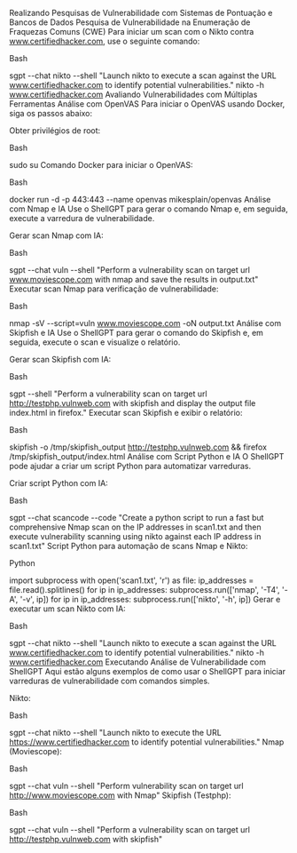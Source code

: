 Realizando Pesquisas de Vulnerabilidade com Sistemas de Pontuação e Bancos de Dados
Pesquisa de Vulnerabilidade na Enumeração de Fraquezas Comuns (CWE)
Para iniciar um scan com o Nikto contra www.certifiedhacker.com, use o seguinte comando:

Bash

sgpt --chat nikto --shell "Launch nikto to execute a scan against the URL www.certifiedhacker.com to identify potential vulnerabilities."
nikto -h www.certifiedhacker.com
Avaliando Vulnerabilidades com Múltiplas Ferramentas
Análise com OpenVAS
Para iniciar o OpenVAS usando Docker, siga os passos abaixo:

Obter privilégios de root:

Bash

sudo su
Comando Docker para iniciar o OpenVAS:

Bash

docker run -d -p 443:443 --name openvas mikesplain/openvas
Análise com Nmap e IA
Use o ShellGPT para gerar o comando Nmap e, em seguida, execute a varredura de vulnerabilidade.

Gerar scan Nmap com IA:

Bash

sgpt --chat vuln --shell "Perform a vulnerability scan on target url www.moviescope.com with nmap and save the results in output.txt"
Executar scan Nmap para verificação de vulnerabilidade:

Bash

nmap -sV --script=vuln www.moviescope.com -oN output.txt
Análise com Skipfish e IA
Use o ShellGPT para gerar o comando do Skipfish e, em seguida, execute o scan e visualize o relatório.

Gerar scan Skipfish com IA:

Bash

sgpt --shell "Perform a vulnerability scan on target url http://testphp.vulnweb.com with skipfish and display the output file index.html in firefox."
Executar scan Skipfish e exibir o relatório:

Bash

skipfish -o /tmp/skipfish_output http://testphp.vulnweb.com && firefox /tmp/skipfish_output/index.html
Análise com Script Python e IA
O ShellGPT pode ajudar a criar um script Python para automatizar varreduras.

Criar script Python com IA:

Bash

sgpt --chat scancode --code "Create a python script to run a fast but comprehensive Nmap scan on the IP addresses in scan1.txt and then execute vulnerability scanning using nikto against each IP address in scan1.txt"
Script Python para automação de scans Nmap e Nikto:

Python

import subprocess
with open('scan1.txt', 'r') as file:
    ip_addresses = file.read().splitlines()
for ip in ip_addresses:
    subprocess.run(['nmap', '-T4', '-A', '-v', ip])
for ip in ip_addresses:
    subprocess.run(['nikto', '-h', ip])
Gerar e executar um scan Nikto com IA:

Bash

sgpt --chat nikto --shell "Launch nikto to execute a scan against the URL www.certifiedhacker.com to identify potential vulnerabilities."
nikto -h www.certifiedhacker.com
Executando Análise de Vulnerabilidade com ShellGPT
Aqui estão alguns exemplos de como usar o ShellGPT para iniciar varreduras de vulnerabilidade com comandos simples.

Nikto:

Bash

sgpt --chat nikto --shell "Launch nikto to execute the URL https://www.certifiedhacker.com to identify potential vulnerabilities."
Nmap (Moviescope):

Bash

sgpt --chat vuln --shell "Perform vulnerability scan on target url http://www.moviescope.com with Nmap"
Skipfish (Testphp):

Bash

sgpt --chat vuln --shell "Perform a vulnerability scan on target url http://testphp.vulnweb.com with skipfish"

